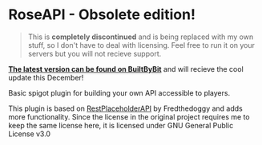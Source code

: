 # RoseAPI - Obsolete edition!
 > This is **completely discontinued** and is being replaced with my own stuff, so I don't have to deal with licensing.
 > Feel free to run it on your servers but you will not recieve support.
 
 **[The latest version can be found on BuiltByBit](https://builtbybit.com/resources/roseapi.23671/)** and will recieve the cool update this December!



Basic spigot plugin for building your own API accessible to players.

This plugin is based on [RestPlaceholderAPI](https://github.com/Fredthedoggy/RestPlaceholderAPI) by Fredthedoggy and adds more functionality. Since the license in the original project requires me to keep the same license here, it is licensed under GNU General Public License v3.0
